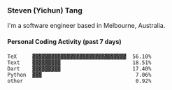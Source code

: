 ### Steven (Yichun) Tang

I'm a software engineer based in Melbourne, Australia.

#### Personal Coding Activity (past 7 days)
```
TeX     ▓▓▓▓▓▓▓▓▓▓▓▓▓▓▓▓▓▓▓▓▓▓▓▓▓▓▓▓▓▓  56.10%
Text    ▓▓▓▓▓▓▓▓▓                       18.51%
Dart    ▓▓▓▓▓▓▓▓▓                       17.40%
Python  ▓▓▓                              7.06%
other                                    0.92%
```
